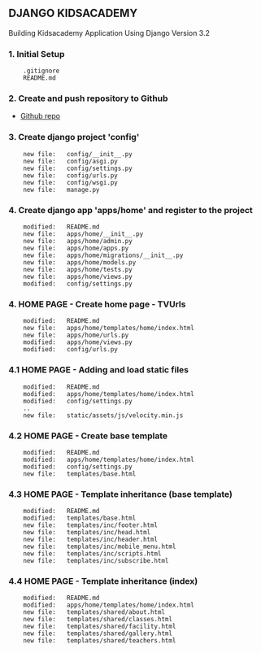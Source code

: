 ## DJANGO KIDSACADEMY
Building Kidsacademy Application Using Django Version 3.2


### 1. Initial Setup

        .gitignore
        README.md


### 2. Create and push repository to Github

* [Github repo](https://github.com/gurnitha/django-kidsacademy)


### 3. Create django project 'config'

        new file:   config/__init__.py
        new file:   config/asgi.py
        new file:   config/settings.py
        new file:   config/urls.py
        new file:   config/wsgi.py
        new file:   manage.py


### 4. Create django app 'apps/home' and register to the project

        modified:   README.md
        new file:   apps/home/__init__.py
        new file:   apps/home/admin.py
        new file:   apps/home/apps.py
        new file:   apps/home/migrations/__init__.py
        new file:   apps/home/models.py
        new file:   apps/home/tests.py
        new file:   apps/home/views.py
        modified:   config/settings.py


### 4. HOME PAGE - Create home page - TVUrls

        modified:   README.md
        new file:   apps/home/templates/home/index.html
        new file:   apps/home/urls.py
        modified:   apps/home/views.py
        modified:   config/urls.py


### 4.1 HOME PAGE - Adding and load static files

        modified:   README.md
        modified:   apps/home/templates/home/index.html
        modified:   config/settings.py
        ..
        new file:   static/assets/js/velocity.min.js


### 4.2 HOME PAGE - Create base template

        modified:   README.md
        modified:   apps/home/templates/home/index.html
        modified:   config/settings.py
        new file:   templates/base.html


### 4.3 HOME PAGE - Template inheritance (base template)

        modified:   README.md
        modified:   templates/base.html
        new file:   templates/inc/footer.html
        new file:   templates/inc/head.html
        new file:   templates/inc/header.html
        new file:   templates/inc/mobile_menu.html
        new file:   templates/inc/scripts.html
        new file:   templates/inc/subscribe.html


### 4.4 HOME PAGE - Template inheritance (index)

        modified:   README.md
        modified:   apps/home/templates/home/index.html
        new file:   templates/shared/about.html
        new file:   templates/shared/classes.html
        new file:   templates/shared/facility.html
        new file:   templates/shared/gallery.html
        new file:   templates/shared/teachers.html
































































































































































































